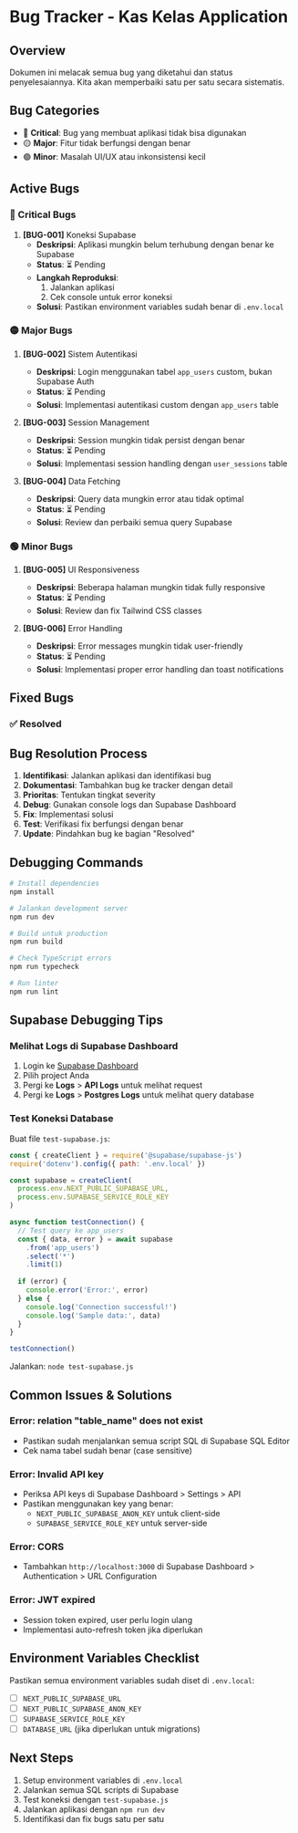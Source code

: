 # Bug Tracker - Kas Kelas Application

## Overview
Dokumen ini melacak semua bug yang diketahui dan status penyelesaiannya. Kita akan memperbaiki satu per satu secara sistematis.

## Bug Categories
- 🔴 **Critical**: Bug yang membuat aplikasi tidak bisa digunakan
- 🟡 **Major**: Fitur tidak berfungsi dengan benar
- 🟢 **Minor**: Masalah UI/UX atau inkonsistensi kecil

## Active Bugs

### 🔴 Critical Bugs
1. **[BUG-001]** Koneksi Supabase
   - **Deskripsi**: Aplikasi mungkin belum terhubung dengan benar ke Supabase
   - **Status**: ⏳ Pending
   - **Langkah Reproduksi**: 
     1. Jalankan aplikasi
     2. Cek console untuk error koneksi
   - **Solusi**: Pastikan environment variables sudah benar di `.env.local`

### 🟡 Major Bugs
1. **[BUG-002]** Sistem Autentikasi
   - **Deskripsi**: Login menggunakan tabel `app_users` custom, bukan Supabase Auth
   - **Status**: ⏳ Pending
   - **Solusi**: Implementasi autentikasi custom dengan `app_users` table

2. **[BUG-003]** Session Management
   - **Deskripsi**: Session mungkin tidak persist dengan benar
   - **Status**: ⏳ Pending
   - **Solusi**: Implementasi session handling dengan `user_sessions` table

3. **[BUG-004]** Data Fetching
   - **Deskripsi**: Query data mungkin error atau tidak optimal
   - **Status**: ⏳ Pending
   - **Solusi**: Review dan perbaiki semua query Supabase

### 🟢 Minor Bugs
1. **[BUG-005]** UI Responsiveness
   - **Deskripsi**: Beberapa halaman mungkin tidak fully responsive
   - **Status**: ⏳ Pending
   - **Solusi**: Review dan fix Tailwind CSS classes

2. **[BUG-006]** Error Handling
   - **Deskripsi**: Error messages mungkin tidak user-friendly
   - **Status**: ⏳ Pending
   - **Solusi**: Implementasi proper error handling dan toast notifications

## Fixed Bugs

### ✅ Resolved
<!-- Pindahkan bug ke sini setelah diperbaiki -->

## Bug Resolution Process

1. **Identifikasi**: Jalankan aplikasi dan identifikasi bug
2. **Dokumentasi**: Tambahkan bug ke tracker dengan detail
3. **Prioritas**: Tentukan tingkat severity
4. **Debug**: Gunakan console logs dan Supabase Dashboard
5. **Fix**: Implementasi solusi
6. **Test**: Verifikasi fix berfungsi dengan benar
7. **Update**: Pindahkan bug ke bagian "Resolved"

## Debugging Commands

```bash
# Install dependencies
npm install

# Jalankan development server
npm run dev

# Build untuk production
npm run build

# Check TypeScript errors
npm run typecheck

# Run linter
npm run lint
```

## Supabase Debugging Tips

### Melihat Logs di Supabase Dashboard
1. Login ke [Supabase Dashboard](https://app.supabase.com)
2. Pilih project Anda
3. Pergi ke **Logs** > **API Logs** untuk melihat request
4. Pergi ke **Logs** > **Postgres Logs** untuk melihat query database

### Test Koneksi Database
Buat file `test-supabase.js`:
```javascript
const { createClient } = require('@supabase/supabase-js')
require('dotenv').config({ path: '.env.local' })

const supabase = createClient(
  process.env.NEXT_PUBLIC_SUPABASE_URL,
  process.env.SUPABASE_SERVICE_ROLE_KEY
)

async function testConnection() {
  // Test query ke app_users
  const { data, error } = await supabase
    .from('app_users')
    .select('*')
    .limit(1)
  
  if (error) {
    console.error('Error:', error)
  } else {
    console.log('Connection successful!')
    console.log('Sample data:', data)
  }
}

testConnection()
```

Jalankan: `node test-supabase.js`

## Common Issues & Solutions

### Error: relation "table_name" does not exist
- Pastikan sudah menjalankan semua script SQL di Supabase SQL Editor
- Cek nama tabel sudah benar (case sensitive)

### Error: Invalid API key
- Periksa API keys di Supabase Dashboard > Settings > API
- Pastikan menggunakan key yang benar:
  - `NEXT_PUBLIC_SUPABASE_ANON_KEY` untuk client-side
  - `SUPABASE_SERVICE_ROLE_KEY` untuk server-side

### Error: CORS
- Tambahkan `http://localhost:3000` di Supabase Dashboard > Authentication > URL Configuration

### Error: JWT expired
- Session token expired, user perlu login ulang
- Implementasi auto-refresh token jika diperlukan

## Environment Variables Checklist
Pastikan semua environment variables sudah diset di `.env.local`:
- [ ] `NEXT_PUBLIC_SUPABASE_URL`
- [ ] `NEXT_PUBLIC_SUPABASE_ANON_KEY`
- [ ] `SUPABASE_SERVICE_ROLE_KEY`
- [ ] `DATABASE_URL` (jika diperlukan untuk migrations)

## Next Steps
1. Setup environment variables di `.env.local`
2. Jalankan semua SQL scripts di Supabase
3. Test koneksi dengan `test-supabase.js`
4. Jalankan aplikasi dengan `npm run dev`
5. Identifikasi dan fix bugs satu per satu